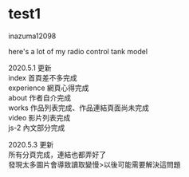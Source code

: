 # test1
inazuma12098

<div>here's a lot of my radio control tank model</div>

2020.5.1 更新
<br>index 首頁差不多完成
<br>experience 網頁心得完成
<br>about 作者自介完成
<br>works 作品列表完成、作品連結頁面尚未完成
<br>video 影片列表完成
<br>js-2  內文部分完成

2020.5.3 更新
<br>所有分頁完成，連結也都弄好了
<br>發現太多圖片會導致讀取變慢>以後可能需要解決這問題

